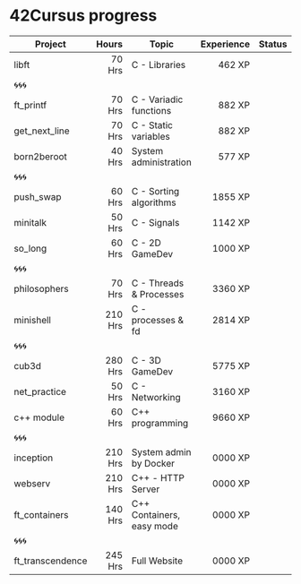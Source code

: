 # 42Cursus progress


| Project          | Hours    | Topic                     | Experience | Status |
| ---------------- |---------:| ------------------------- | ---------: | ------ |
| libft            | 70 Hrs   | C - Libraries             | 462 XP     |        |
| 🌀🌀🌀            |          |                           |            |        |
| ft_printf        | 70 Hrs   | C - Variadic functions    | 882 XP     |        |
| get_next_line    | 70 Hrs   | C - Static variables      | 882 XP     |        |
| born2beroot      | 40 Hrs   | System administration     | 577 XP     |        |
| 🌀🌀🌀            |          |                           |            |        |
| push_swap        | 60 Hrs   | C - Sorting algorithms    | 1855 XP    |        |
| minitalk         | 50 Hrs   | C - Signals               | 1142 XP    |        |
| so_long          | 60 Hrs   | C - 2D GameDev            | 1000 XP    |        |
| 🌀🌀🌀            |          |                           |            |        |
| philosophers     | 70 Hrs   | C - Threads & Processes   | 3360 XP    |        |
| minishell        | 210 Hrs  | C - processes & fd        | 2814 XP    |        |
| 🌀🌀🌀            |          |                           |            |        |
| cub3d            | 280 Hrs  | C - 3D GameDev            | 5775 XP    |        |
| net_practice     | 50 Hrs   | C - Networking            | 3160 XP    |        |
| c++ module       | 60 Hrs   | C++ programming           | 9660 XP    |        |
| 🌀🌀🌀            |          |                           |            |        |
| inception        | 210 Hrs  | System admin by Docker    | 0000 XP    |        |
| webserv          | 210 Hrs  | C++ - HTTP Server         | 0000 XP    |        |
| ft_containers    | 140 Hrs  | C++ Containers, easy mode | 0000 XP    |        |
| 🌀🌀🌀            |          |                           |            |        |
| ft_transcendence | 245 Hrs  | Full Website              | 0000 XP    |        |
